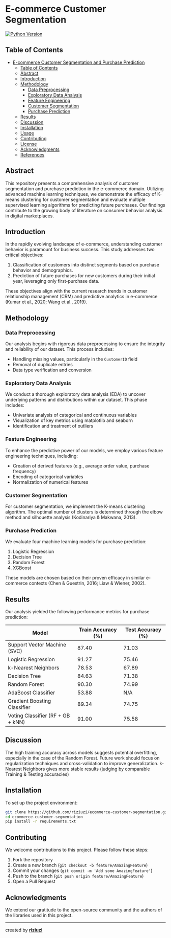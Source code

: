 # E-commerce Customer Segmentation

[![Python Version](https://img.shields.io/badge/python-3.12%2B-blue)](https://www.python.org/downloads/)

## Table of Contents

- [E-commerce Customer Segmentation and Purchase Prediction](#e-commerce-customer-segmentation-and-purchase-prediction)
  - [Table of Contents](#table-of-contents)
  - [Abstract](#abstract)
  - [Introduction](#introduction)
  - [Methodology](#methodology)
    - [Data Preprocessing](#data-preprocessing)
    - [Exploratory Data Analysis](#exploratory-data-analysis)
    - [Feature Engineering](#feature-engineering)
    - [Customer Segmentation](#customer-segmentation)
    - [Purchase Prediction](#purchase-prediction)
  - [Results](#results)
  - [Discussion](#discussion)
  - [Installation](#installation)
  - [Usage](#usage)
  - [Contributing](#contributing)
  - [License](#license)
  - [Acknowledgments](#acknowledgments)
  - [References](#references)

## Abstract

This repository presents a comprehensive analysis of customer segmentation and purchase prediction in the e-commerce domain. Utilizing advanced machine learning techniques, we demonstrate the efficacy of K-means clustering for customer segmentation and evaluate multiple supervised learning algorithms for predicting future purchases. Our findings contribute to the growing body of literature on consumer behavior analysis in digital marketplaces.

## Introduction

In the rapidly evolving landscape of e-commerce, understanding customer behavior is paramount for business success. This study addresses two critical objectives:

1. Classification of customers into distinct segments based on purchase behavior and demographics.
2. Prediction of future purchases for new customers during their initial year, leveraging only first-purchase data.

These objectives align with the current research trends in customer relationship management (CRM) and predictive analytics in e-commerce (Kumar et al., 2020; Wang et al., 2019).

## Methodology

### Data Preprocessing

Our analysis begins with rigorous data preprocessing to ensure the integrity and reliability of our dataset. This process includes:

- Handling missing values, particularly in the `CustomerID` field
- Removal of duplicate entries
- Data type verification and conversion

### Exploratory Data Analysis

We conduct a thorough exploratory data analysis (EDA) to uncover underlying patterns and distributions within our dataset. This phase includes:

- Univariate analysis of categorical and continuous variables
- Visualization of key metrics using matplotlib and seaborn
- Identification and treatment of outliers

### Feature Engineering

To enhance the predictive power of our models, we employ various feature engineering techniques, including:

- Creation of derived features (e.g., average order value, purchase frequency)
- Encoding of categorical variables
- Normalization of numerical features

### Customer Segmentation

For customer segmentation, we implement the K-means clustering algorithm. The optimal number of clusters is determined through the elbow method and silhouette analysis (Kodinariya & Makwana, 2013).

### Purchase Prediction

We evaluate four machine learning models for purchase prediction:

1. Logistic Regression
2. Decision Tree
3. Random Forest
4. XGBoost

These models are chosen based on their proven efficacy in similar e-commerce contexts (Chen & Guestrin, 2016; Liaw & Wiener, 2002).

## Results

Our analysis yielded the following performance metrics for purchase prediction:

| Model                             | Train Accuracy (%) | Test Accuracy (%) |
| --------------------------------- | ------------------ | ----------------- |
| Support Vector Machine (SVC)      | 87.40              | 71.03             |
| Logistic Regression               | 91.27              | 75.46             |
| k-Nearest Neighbors               | 78.53              | 67.89             |
| Decision Tree                     | 84.63              | 71.38             |
| Random Forest                     | 90.30              | 74.99             |
| AdaBoost Classifier               | 53.88              | N/A               |
| Gradient Boosting Classifier      | 89.34              | 74.75             |
| Voting Classifier (RF + GB + kNN) | 91.00              | 75.58             |

## Discussion

The high training accuracy across models suggests potential overfitting, especially in the case of the Random Forest. Future work should focus on regularization techniques and cross-validation to improve generalization. k-Nearest Neighbors gives more stable results (judging by comparable Training & Testing accuracies)

## Installation

To set up the project environment:

```bash
git clone https://github.com/riziuzi/ecommerce-customer-segmentation.git
cd ecommerce-customer-segmentation
pip install -r requirements.txt
```

## Contributing

We welcome contributions to this project. Please follow these steps:

1. Fork the repository
2. Create a new branch (`git checkout -b feature/AmazingFeature`)
3. Commit your changes (`git commit -m 'Add some AmazingFeature'`)
4. Push to the branch (`git push origin feature/AmazingFeature`)
5. Open a Pull Request

## Acknowledgments

We extend our gratitude to the open-source community and the authors of the libraries used in this project.

---

created by **[riziuzi](https://github.com/riziuzi)**
